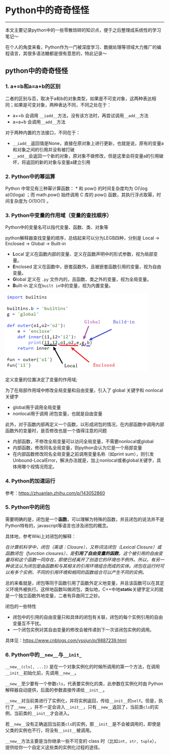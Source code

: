 # Python中的奇奇怪怪


------

本文主要记录python中的一些零散琐碎的知识点，便于之后整理成系统性的学习笔记～

在个人的角度来看，Python作为一门被深度学习、数据处理等领域大力推广的编程语言，其很多语法糖都是很有意思的，特此记录～

<!-- more -->

## python中的奇奇怪怪

### 1.  a+=b和a=a+b的区别

二者的区别与否，取决于a和b的对象类型，如果是不可变对象，这两种表达相同；如果是可变对象，两种表达不同，不同之处在于：

- a+=b 会调用 `__iadd__`方法，没有该方法时，再尝试调用`__add__`方法
- a=a+b 会调用`__add__`方法

对于两种内置的方法接口，不同在于：

- `__iadd__`返回值是None，直接在原对象上进行更新，也就是说，原有的变量a和对象之间的引用并没有被打破
- `__add__`会返回一个新的对象，原对象不做修改，但是这里会将变量a的引用破坏，将返回的新的对象与变量a建立引用

### 2. Python中的幂运算

Python 中常见有三种幂计算函数： * 和 pow() 的时间复杂度均为 O(\log a)O(loga) ；而 math.pow() 始终调用 C 库的 pow() 函数，其执行浮点取幂，时间复杂度为 O(1)O(1) 。

### 3. Python中变量的作用域（变量的查找顺序）

Python中的变量名可以指代变量、函数、类、对象等

python解释器查找变量的顺序，总结起来可以分为LEGB四种，分别是 Local -> Enclosed -> Global -> Built-in

- **L**ocal 定义在函数内部的变量、定义在函数声明中的形式参数，视为局部变量。
- **E**nclosed 定义在函数中，嵌套函数外，且被嵌套函数引用的变量，视为自由变量。
- **G**lobal 定义在 `.py` 文件内的，且函数、类之外的变量，视为全局变量。
- **B**uilt-in 定义在`built in`中的变量，视为内置变量。

![image-20210808220953665.png](https://raw.githubusercontent.com/shanjiayao/PicturesForBlog/master/2021/08/10-15-10-13-image-20210808220953665.png)

定义变量的位置决定了变量的作用域;

为了在局部作用域中修改全局变量和自由变量，引入了 global 关键字和 nonlocal 关键字

- global用于调用全局变量
- nonlocal用于调用 闭包变量，也就是自由变量

此外，对于函数内部再定义一个函数，以形成闭包的情况，在内部函数中调用内部函数外的变量时，是否修改也是一个值得注意的问题

- 内部函数，不修改全局变量可以访问全局变量，不需要nonlocal或global
- 内部函数，修改同名全局变量，则python会认为它是一个局部变量
- 在内部函数修改同名全局变量之前调用变量名称（如print sum），则引发Unbound-LocalError，解决办法就是，加上nonlocal或者global关键字，具体用哪个视情况而定。

### 4. Python的加速运行

参考：https://zhuanlan.zhihu.com/p/143052860

### 5. Python中的闭包

需要明确的是，闭包是一个**函数**，可以理解为特殊的函数，并且闭包的说法并不是Python特有的，javascript等语言也涉及闭包的概念。

具体地，参考Wiki上对闭包的解释：

*在计算机科学中，闭包（英语：Closure），又称词法闭包（Lexical Closure）或函数闭包（function closures），是**引用了自由变量的函数**。这个被引用的自由变量将和这个函数一同存在，即使已经离开了创造它的环境也不例外。所以，有另一种说法认为闭包是由函数和与其相关的引用环境组合而成的实体。闭包在运行时可以有多个实例，不同的引用环境和相同的函数组合可以产生不同的实例。*

总的来看就是，闭包等同于函数引用了函数外定义地变量，并且该函数可以在其定义环境外被执行。这样地函数叫做闭包，类似地，C++中地**static**关键字定义的就是一个独立函数外地变量，二者有异曲同工之妙。

闭包的一些特性

- 闭包中的引用的自由变量只和具体的闭包有关联，闭包的每个实例引用的自由变量互不干扰。
- 一个闭包实例对其自由变量的修改会被传递到下一次该闭包实例的调用。

具体见：https://www.cnblogs.com/yssjun/p/9887239.html

### 6. Python中的`__new__`与`__init_`

`__new__(cls[, ...])` 是在一个对象实例化的时候所调用的第一个方法，在调用`__init__`初始化前，先调用`__new__`。

`__new__`至少要有一个参数`cls`，代表要实例化的类，此参数在实例化时由 Python 解释器自动提供，后面的参数直接传递给`__init__`。

`__new__`对当前类进行了实例化，并将实例返回，传给`__init__`的`self`。但是，执行了`__new__`，并不一定会进入`__init__`，只有`__new__`返回了，当前类`cls`的实例，当前类的`__init__`才会进入。

若`__new__`没有正确返回当前类`cls`的实例，那`__init__`是不会被调用的，即使是父类的实例也不行，将没有`__init__`被调用。

`__new__`方法主要是当你继承一些不可变的 class 时（比如`int, str, tuple`）， 提供给你一个自定义这些类的实例化过程的途径。

